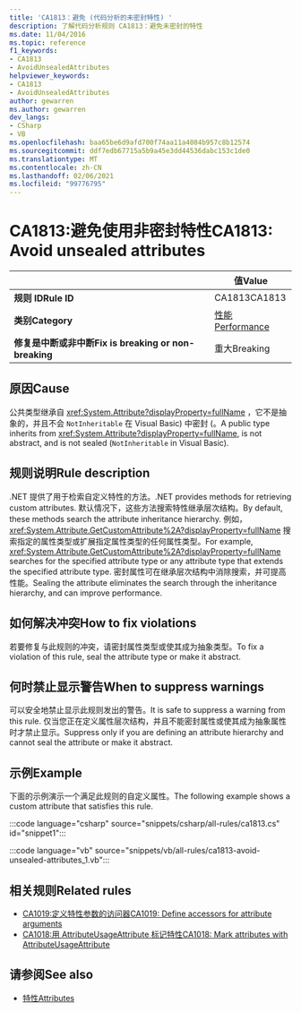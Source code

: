 ```yaml
---
title: 'CA1813：避免 (代码分析的未密封特性) '
description: 了解代码分析规则 CA1813：避免未密封的特性
ms.date: 11/04/2016
ms.topic: reference
f1_keywords:
- CA1813
- AvoidUnsealedAttributes
helpviewer_keywords:
- CA1813
- AvoidUnsealedAttributes
author: gewarren
ms.author: gewarren
dev_langs:
- CSharp
- VB
ms.openlocfilehash: baa65be6d9afd700f74aa11a4084b957c8b12574
ms.sourcegitcommit: ddf7edb67715a5b9a45e3dd44536dabc153c1de0
ms.translationtype: MT
ms.contentlocale: zh-CN
ms.lasthandoff: 02/06/2021
ms.locfileid: "99776795"
---
```

# <a name="ca1813-avoid-unsealed-attributes"></a><span data-ttu-id="4ee6d-103">CA1813:避免使用非密封特性</span><span class="sxs-lookup"><span data-stu-id="4ee6d-103">CA1813: Avoid unsealed attributes</span></span>

| | <span data-ttu-id="4ee6d-104">值</span><span class="sxs-lookup"><span data-stu-id="4ee6d-104">Value</span></span> |
|-|-|
| <span data-ttu-id="4ee6d-105">**规则 ID**</span><span class="sxs-lookup"><span data-stu-id="4ee6d-105">**Rule ID**</span></span> |<span data-ttu-id="4ee6d-106">CA1813</span><span class="sxs-lookup"><span data-stu-id="4ee6d-106">CA1813</span></span>|
| <span data-ttu-id="4ee6d-107">**类别**</span><span class="sxs-lookup"><span data-stu-id="4ee6d-107">**Category**</span></span> |[<span data-ttu-id="4ee6d-108">性能</span><span class="sxs-lookup"><span data-stu-id="4ee6d-108">Performance</span></span>](performance-warnings.md)|
| <span data-ttu-id="4ee6d-109">**修复是中断或非中断**</span><span class="sxs-lookup"><span data-stu-id="4ee6d-109">**Fix is breaking or non-breaking**</span></span> |<span data-ttu-id="4ee6d-110">重大</span><span class="sxs-lookup"><span data-stu-id="4ee6d-110">Breaking</span></span>|

## <a name="cause"></a><span data-ttu-id="4ee6d-111">原因</span><span class="sxs-lookup"><span data-stu-id="4ee6d-111">Cause</span></span>

<span data-ttu-id="4ee6d-112">公共类型继承自 <xref:System.Attribute?displayProperty=fullName> ，它不是抽象的，并且不会 `NotInheritable` 在 Visual Basic) 中密封 (。</span><span class="sxs-lookup"><span data-stu-id="4ee6d-112">A public type inherits from <xref:System.Attribute?displayProperty=fullName>, is not abstract, and is not sealed (`NotInheritable` in Visual Basic).</span></span>

## <a name="rule-description"></a><span data-ttu-id="4ee6d-113">规则说明</span><span class="sxs-lookup"><span data-stu-id="4ee6d-113">Rule description</span></span>

<span data-ttu-id="4ee6d-114">.NET 提供了用于检索自定义特性的方法。</span><span class="sxs-lookup"><span data-stu-id="4ee6d-114">.NET provides methods for retrieving custom attributes.</span></span> <span data-ttu-id="4ee6d-115">默认情况下，这些方法搜索特性继承层次结构。</span><span class="sxs-lookup"><span data-stu-id="4ee6d-115">By default, these methods search the attribute inheritance hierarchy.</span></span> <span data-ttu-id="4ee6d-116">例如， <xref:System.Attribute.GetCustomAttribute%2A?displayProperty=fullName> 搜索指定的属性类型或扩展指定属性类型的任何属性类型。</span><span class="sxs-lookup"><span data-stu-id="4ee6d-116">For example, <xref:System.Attribute.GetCustomAttribute%2A?displayProperty=fullName> searches for the specified attribute type or any attribute type that extends the specified attribute type.</span></span> <span data-ttu-id="4ee6d-117">密封属性可在继承层次结构中消除搜索，并可提高性能。</span><span class="sxs-lookup"><span data-stu-id="4ee6d-117">Sealing the attribute eliminates the search through the inheritance hierarchy, and can improve performance.</span></span>

## <a name="how-to-fix-violations"></a><span data-ttu-id="4ee6d-118">如何解决冲突</span><span class="sxs-lookup"><span data-stu-id="4ee6d-118">How to fix violations</span></span>

<span data-ttu-id="4ee6d-119">若要修复与此规则的冲突，请密封属性类型或使其成为抽象类型。</span><span class="sxs-lookup"><span data-stu-id="4ee6d-119">To fix a violation of this rule, seal the attribute type or make it abstract.</span></span>

## <a name="when-to-suppress-warnings"></a><span data-ttu-id="4ee6d-120">何时禁止显示警告</span><span class="sxs-lookup"><span data-stu-id="4ee6d-120">When to suppress warnings</span></span>

<span data-ttu-id="4ee6d-121">可以安全地禁止显示此规则发出的警告。</span><span class="sxs-lookup"><span data-stu-id="4ee6d-121">It is safe to suppress a warning from this rule.</span></span> <span data-ttu-id="4ee6d-122">仅当您正在定义属性层次结构，并且不能密封属性或使其成为抽象属性时才禁止显示。</span><span class="sxs-lookup"><span data-stu-id="4ee6d-122">Suppress only if you are defining an attribute hierarchy and cannot seal the attribute or make it abstract.</span></span>

## <a name="example"></a><span data-ttu-id="4ee6d-123">示例</span><span class="sxs-lookup"><span data-stu-id="4ee6d-123">Example</span></span>

<span data-ttu-id="4ee6d-124">下面的示例演示一个满足此规则的自定义属性。</span><span class="sxs-lookup"><span data-stu-id="4ee6d-124">The following example shows a custom attribute that satisfies this rule.</span></span>

:::code language="csharp" source="snippets/csharp/all-rules/ca1813.cs" id="snippet1":::

:::code language="vb" source="snippets/vb/all-rules/ca1813-avoid-unsealed-attributes_1.vb":::

## <a name="related-rules"></a><span data-ttu-id="4ee6d-125">相关规则</span><span class="sxs-lookup"><span data-stu-id="4ee6d-125">Related rules</span></span>

- [<span data-ttu-id="4ee6d-126">CA1019:定义特性参数的访问器</span><span class="sxs-lookup"><span data-stu-id="4ee6d-126">CA1019: Define accessors for attribute arguments</span></span>](ca1019.md)
- [<span data-ttu-id="4ee6d-127">CA1018:用 AttributeUsageAttribute 标记特性</span><span class="sxs-lookup"><span data-stu-id="4ee6d-127">CA1018: Mark attributes with AttributeUsageAttribute</span></span>](ca1018.md)

## <a name="see-also"></a><span data-ttu-id="4ee6d-128">请参阅</span><span class="sxs-lookup"><span data-stu-id="4ee6d-128">See also</span></span>

- [<span data-ttu-id="4ee6d-129">特性</span><span class="sxs-lookup"><span data-stu-id="4ee6d-129">Attributes</span></span>](../../../standard/design-guidelines/attributes.md)
